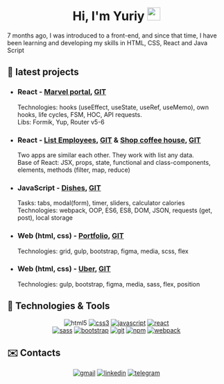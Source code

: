 <h1 align="center">
   Hi, I'm Yuriy <img src="https://i.imgur.com/u8HivgI.gif" width="30" />
</h1>

7 months ago, I was introduced to a front-end, and since that time, I have been learning and
developing my skills in HTML, CSS, React and Java Script



## 💼 latest projects
<!-- style="font-size: 11px; line-height: 0px;" -->
<!-- dsd?? -->
<ul>
   <li>
      <div>
         <h3>React -
            <a href="https://marvel-s.herokuapp.com/">Marvel portal</a>,
            <a href="https://github.com/Yurii108/react-marvel">GIT</a>
         </h3>
      </div>
      <div>
         Technologies: hooks (useEffect, useState, useRef, useMemo), own hooks, life cycles, FSM, HOC, API requests.
         <br />
         Libs: Formik, Yup, Router v5-6
      </div>
   </li>

   <li>
      <div>
         <h3> React -
            <a href="https://yurii108.github.io/react-employees/">List Employees</a>,
            <a href="https://github.com/Yurii108/react-employees">GIT</a> &
            <a href="https://yurii108.github.io/react-coffee-shop/">Shop coffee house</a>,
            <a href="https://github.com/Yurii108/react-coffee-shop">GIT</a>
         </h3>
      </div>
      <div>
         Two apps are similar each other. They work with list any data. <br />
         Base of React: JSX, props, state, functional and class-components, elements, methods (filter, map,
         reduce)
      </div>
   </li>

   <li>
      <div>
         <h3>JavaScript -
            <a href="https://yurii108.github.io/js-food-dish/">Dishes</a>,
            <a href="https://github.com/Yurii108/js-food-dish">GIT</a>
         </h3>
      </div>
      <div>
         Tasks: tabs, modal(form), timer, sliders, calculator calories <br />
         Technologies: webpack, OOP, ES6, ES8, DOM, JSON, requests (get, post), local storage
      </div>
   </li>

   <li>
      <div>
         <h3>Web (html, css) -
            <a href="https://yurii108.github.io/pf/dist/">Portfolio</a>,
            <a href="https://github.com/Yurii108/pf">GIT</a>
         </h3>
      </div>
      <div>
         Technologies: grid, gulp, bootstrap, figma, media, scss, flex
      </div>
   </li>

   <li>
      <div>
         <h3>Web (html, css) -
            <a href="https://yurii108.github.io/uber-web-project-use-bootstrap/dist/">Uber</a>,
            <a href="https://github.com/Yurii108/uber-web-project-use-bootstrap">GIT</a>
         </h3>
      </div>
      <div>
         Technologies: gulp, bootstrap, figma, media, sass, flex, position
      </div>
   </li>
</ul>


<h2>
   🔧 Technologies & Tools
</h2>

<p align="center" <a href="https://www.w3.org/html/" target="_blank"><img
      src="https://img.shields.io/badge/HTML5-E34F26?style=for-the-badge&logo=html5&logoColor=white" alt="html5"></a>
   <a href="https://www.w3.org/Style/CSS/" target="_blank"><img
         src="https://img.shields.io/badge/CSS3-1572B6?style=for-the-badge&logo=css3&logoColor=white" alt="css3"></a>
   <a href="https://developer.mozilla.org/en-US/docs/Web/JavaScript" target="_blank"><img
         src="https://img.shields.io/badge/JavaScript-323330?style=for-the-badge&logo=javascript&logoColor=F7DF1E"
         alt="javascript"></a>
   <a href="https://reactjs.org" target="_blank"><img
         src="https://img.shields.io/badge/React-20232A?style=for-the-badge&logo=react&logoColor=61DAFB"
         alt="react"></a>
   <br />
   <a href="https://sass-lang.com" target="_blank"><img
         src="https://img.shields.io/badge/Sass-CC6699?style=for-the-badge&logo=sass&logoColor=white" alt="sass"></a>
   <a href="https://getbootstrap.com" target="_blank"><img
         src="https://img.shields.io/badge/Bootstrap-563D7C?style=for-the-badge&logo=bootstrap&logoColor=white"
         alt="bootstrap"></a>
   <a href="https://git-scm.com" target="_blank"><img
         src="https://img.shields.io/badge/Git-F05032?style=for-the-badge&logo=git&logoColor=white" alt="git"></a>
   <a href="https://www.npmjs.com" target="_blank"><img
         src="https://img.shields.io/badge/npm-CB3837?style=for-the-badge&logo=npm&logoColor=white" alt="npm"></a>
   <a href="https://webpack.js.org" target="_blank"><img
         src="https://img.shields.io/badge/Webpack-8DD6F9?style=for-the-badge&logo=Webpack&logoColor=white"
         alt="webpack"></a>
</p>


<h2>
   ✉️ Contacts
</h2>

<p align="center">
   <a href="mailto:paraska108@gmail.com"><img
         src="https://img.shields.io/badge/Gmail-D14836?style=for-the-badge&logo=gmail&logoColor=white" alt="gmail"></a>
   <a href="https://www.linkedin.com/in/paraska108" target="_blank"><img
         src="https://img.shields.io/badge/LinkedIn-0077B5?style=for-the-badge&logo=linkedin&logoColor=white"
         alt="linkedin"></a>
   <a href="https://t.me/YuriiPP" target="_blank"><img
         src="https://img.shields.io/badge/Telegram-2CA5E0?style=for-the-badge&logo=telegram&logoColor=white"
         alt="telegram"></a>
</p>




<!--
**Yurii108/yurii108** is a ✨ _special_ ✨ repository because its `README.md` (this file) appears on your GitHub profile.

Here are some ideas to get you started:

- 🔭 I’m currently working on ...
- 🌱 I’m currently learning ...
- 👯 I’m looking to collaborate on ...
- 🤔 I’m looking for help with ...
- 💬 Ask me about ...
- 📫 How to reach me: ...
- 😄 Pronouns: ...
- ⚡ Fun fact: ...
-->